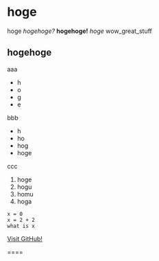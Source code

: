# hoge
hoge *hogehoge?* **hogehoge!** _hoge_ wow_great_stuff
## hogehoge
aaa
* h
* o
* g
* e

bbb
- h
- ho
- hog
- hoge

ccc

1. hoge
1. hogu
1. homu
1. hoga

```
x = 0
x = 2 + 2
what is x
```

[Visit GitHub!](http://www.github.com)

====
